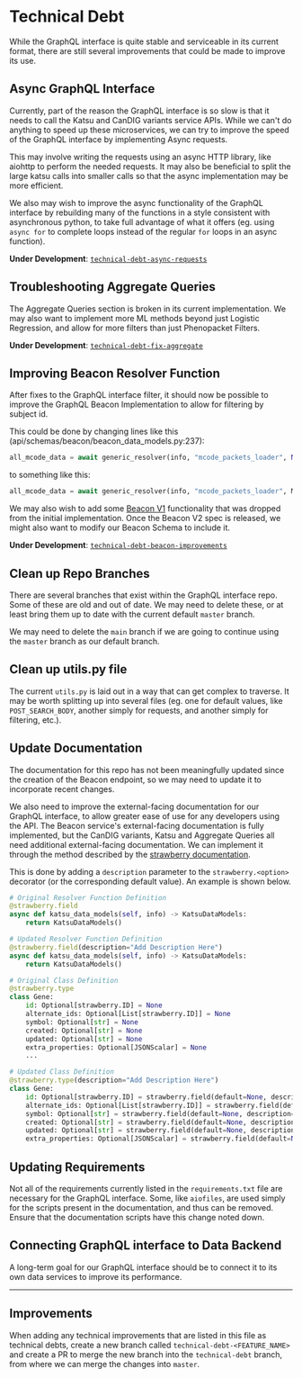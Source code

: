 # Technical Debt

While the GraphQL interface is quite stable and serviceable in its current format, there are still several improvements that could be made to improve its use.

## Async GraphQL Interface

Currently, part of the reason the GraphQL interface is so slow is that it needs to call the Katsu and CanDIG variants service APIs. While we can't do anything to speed up these microservices, we can try to improve the speed of the GraphQL interface by implementing Async requests.

This may involve writing the requests using an async HTTP library, like aiohttp to perform the needed requests. It may also be beneficial to split the large katsu calls into smaller calls so that the async implementation may be more efficient.

We also may wish to improve the async functionality of the GraphQL interface by rebuilding many of the functions in a style consistent with asynchronous python, to take full advantage of what it offers (eg. using `async for` to complete loops instead of the regular `for` loops in an async function).

**Under Development**: [`technical-debt-async-requests`](https://github.com/CanDIG/GraphQL-interface/tree/technical-debt-async-requests)

## Troubleshooting Aggregate Queries

The Aggregate Queries section is broken in its current implementation. We may also want to implement more ML methods beyond just Logistic Regression, and allow for more filters than just Phenopacket Filters.

**Under Development**: [`technical-debt-fix-aggregate`](https://github.com/CanDIG/GraphQL-interface/tree/technical-debt-fix-aggregate)

## Improving Beacon Resolver Function

After fixes to the GraphQL interface filter, it should now be possible to improve the GraphQL Beacon Implementation to allow for filtering by subject id.

This could be done by changing lines like this (api/schemas/beacon/beacon_data_models.py:237):

```python
all_mcode_data = await generic_resolver(info, "mcode_packets_loader", None, MCodePacket)
```

to something like this:

```python
all_mcode_data = await generic_resolver(info, "mcode_packets_loader", MCodePacketInputType(...), MCodePacket)
```

We may also wish to add some [Beacon V1](https://github.com/ga4gh-beacon/specification/blob/master/beacon.md/#query-endpoint) functionality that was dropped from the initial implementation. Once the Beacon V2 spec is released, we might also want to modify our Beacon Schema to include it.

**Under Development**: [`technical-debt-beacon-improvements`](https://github.com/CanDIG/GraphQL-interface/tree/technical-debt-beacon-improvements)

## Clean up Repo Branches

There are several branches that exist within the GraphQL interface repo. Some of these are old and out of date. We may need to delete these, or at least bring them up to date with the current default `master` branch.

We may need to delete the `main` branch if we are going to continue using the `master` branch as our default branch.

## Clean up utils.py file

The current `utils.py` is laid out in a way that can get complex to traverse. It may be worth splitting up into several files (eg. one for default values, like `POST_SEARCH_BODY`, another simply for requests, and another simply for filtering, etc.).

## Update Documentation

The documentation for this repo has not been meaningfully updated since the creation of the Beacon endpoint, so we may need to update it to incorporate recent changes.

We also need to improve the external-facing documentation for our GraphQL interface, to allow greater ease of use for any developers using the API. The Beacon service's external-facing documentation is fully implemented, but the CanDIG variants, Katsu and Aggregate Queries all need additional external-facing documentation. We can implement it through the method described by the [strawberry documentation](https://strawberry.rocks/docs/types/input-types#api).

This is done by adding a `description` parameter to the `strawberry.<option>` decorator (or the corresponding default value). An example is shown below.

```python
# Original Resolver Function Definition
@strawberry.field
async def katsu_data_models(self, info) -> KatsuDataModels:
    return KatsuDataModels()

# Updated Resolver Function Definition
@strawberry.field(description="Add Description Here")
async def katsu_data_models(self, info) -> KatsuDataModels:
    return KatsuDataModels()

# Original Class Definition
@strawberry.type
class Gene:
    id: Optional[strawberry.ID] = None
    alternate_ids: Optional[List[strawberry.ID]] = None
    symbol: Optional[str] = None
    created: Optional[str] = None
    updated: Optional[str] = None
    extra_properties: Optional[JSONScalar] = None
    ...

# Updated Class Definition
@strawberry.type(description="Add Description Here")
class Gene:
    id: Optional[strawberry.ID] = strawberry.field(default=None, description="Add Description Here")
    alternate_ids: Optional[List[strawberry.ID]] = strawberry.field(default=None, description="Add Description Here")
    symbol: Optional[str] = strawberry.field(default=None, description="Add Description Here")
    created: Optional[str] = strawberry.field(default=None, description="Add Description Here")
    updated: Optional[str] = strawberry.field(default=None, description="Add Description Here")
    extra_properties: Optional[JSONScalar] = strawberry.field(default=None, description="Add Description Here")
```

## Updating Requirements

Not all of the requirements currently listed in the `requirements.txt` file are necessary for the GraphQL interface. Some, like `aiofiles`, are used simply for the scripts present in the documentation, and thus can be removed. Ensure that the documentation scripts have this change noted down.

## Connecting GraphQL interface to Data Backend

A long-term goal for our GraphQL interface should be to connect it to its own data services to improve its performance.

<hr/>

## Improvements

When adding any technical improvements that are listed in this file as technical debts, create a new branch called `technical-debt-<FEATURE_NAME>` and create a PR to merge the new branch into the `technical-debt` branch, from where we can merge the changes into `master`.
